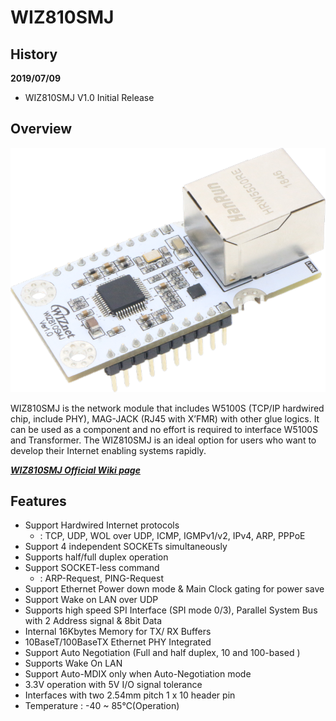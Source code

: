 # WIZ810SMJ 

## History
**2019/07/09**

- WIZ810SMJ V1.0 Initial Release

## Overview

![WIZ610io ](Pictures/WIZ810SMJ_1.png)

WIZ810SMJ is the network module that includes W5100S (TCP/IP hardwired chip, include PHY), MAG-JACK (RJ45 with X’FMR) with other glue logics. It can be used as a component and no effort is required to interface W5100S and Transformer. The WIZ810SMJ is an ideal option for users who want to develop their Internet enabling systems rapidly.

 [***WIZ810SMJ Official Wiki page***](https://wizwiki.net/wiki/doku.php?id=products:wiz810smj:start)


## Features

- Support Hardwired Internet protocols
  - : TCP, UDP, WOL over UDP, ICMP, IGMPv1/v2, IPv4, ARP, PPPoE
- Support 4 independent SOCKETs simultaneously
- Supports half/full duplex operation
- Support SOCKET-less command
  - : ARP-Request, PING-Request
- Support Ethernet Power down mode & Main Clock gating for power save
- Support Wake on LAN over UDP
- Supports high speed SPI Interface (SPI mode 0/3), Parallel System Bus with 2 Address signal & 8bit Data
- Internal 16Kbytes Memory for TX/ RX Buffers
- 10BaseT/100BaseTX Ethernet PHY Integrated
- Support Auto Negotiation (Full and half duplex, 10 and 100-based )
- Supports Wake On LAN
- Support Auto-MDIX only when Auto-Negotiation mode
- 3.3V operation with 5V I/O signal tolerance
- Interfaces with two 2.54mm pitch 1 x 10 header pin
- Temperature : -40 ~ 85℃(Operation)






